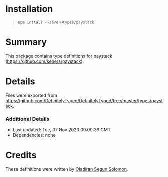 # Installation
> `npm install --save @types/paystack`

# Summary
This package contains type definitions for paystack (https://github.com/kehers/paystack).

# Details
Files were exported from https://github.com/DefinitelyTyped/DefinitelyTyped/tree/master/types/paystack.

### Additional Details
 * Last updated: Tue, 07 Nov 2023 09:09:39 GMT
 * Dependencies: none

# Credits
These definitions were written by [Oladiran Segun Solomon](https://github.com/sheghun).
